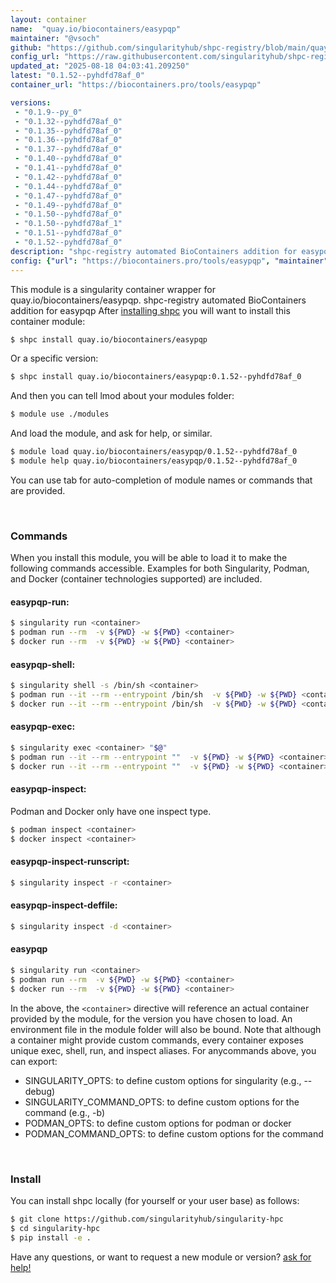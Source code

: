```yaml
---
layout: container
name:  "quay.io/biocontainers/easypqp"
maintainer: "@vsoch"
github: "https://github.com/singularityhub/shpc-registry/blob/main/quay.io/biocontainers/easypqp/container.yaml"
config_url: "https://raw.githubusercontent.com/singularityhub/shpc-registry/main/quay.io/biocontainers/easypqp/container.yaml"
updated_at: "2025-08-18 04:03:41.209250"
latest: "0.1.52--pyhdfd78af_0"
container_url: "https://biocontainers.pro/tools/easypqp"

versions:
 - "0.1.9--py_0"
 - "0.1.32--pyhdfd78af_0"
 - "0.1.35--pyhdfd78af_0"
 - "0.1.36--pyhdfd78af_0"
 - "0.1.37--pyhdfd78af_0"
 - "0.1.40--pyhdfd78af_0"
 - "0.1.41--pyhdfd78af_0"
 - "0.1.42--pyhdfd78af_0"
 - "0.1.44--pyhdfd78af_0"
 - "0.1.47--pyhdfd78af_0"
 - "0.1.49--pyhdfd78af_0"
 - "0.1.50--pyhdfd78af_0"
 - "0.1.50--pyhdfd78af_1"
 - "0.1.51--pyhdfd78af_0"
 - "0.1.52--pyhdfd78af_0"
description: "shpc-registry automated BioContainers addition for easypqp"
config: {"url": "https://biocontainers.pro/tools/easypqp", "maintainer": "@vsoch", "description": "shpc-registry automated BioContainers addition for easypqp", "latest": {"0.1.52--pyhdfd78af_0": "sha256:2c088fce3af0702d8515170cfebe942f1af51ccc4e173f16c935bb44a5eb99db"}, "tags": {"0.1.9--py_0": "sha256:efcf721422625e00ac551c33a533fec687a0cd4e52bb93aa5648f255b5b26b23", "0.1.32--pyhdfd78af_0": "sha256:6ad75c09290082fa1f1704960847d1364c67ac52fa37c913ad2880bd11aedbdf", "0.1.35--pyhdfd78af_0": "sha256:17040c83be70d3f6ff53e18671d42f14410063c207c94ea0432a01e69e21b3e4", "0.1.36--pyhdfd78af_0": "sha256:f5bf6ab13125c8945b3df98eea118e866f33d6d5aee956fe7c0a6b089c9f83fc", "0.1.37--pyhdfd78af_0": "sha256:5591dc48bafb8dd0a683727443a5136e9c3c4572fb385c3b98d36cac13f54ac9", "0.1.40--pyhdfd78af_0": "sha256:7462ed117e74317edf81241532a56cc7e17279aa8def9ad5a87f3e4861e1d778", "0.1.41--pyhdfd78af_0": "sha256:fa51748d28ad60199293ebc8a97c88198808c9c93a291d8bcf42758ee17a30fd", "0.1.42--pyhdfd78af_0": "sha256:289961fff91065205eb0771083f5dafdbbd958452592d50079a2eef5fbd7c27d", "0.1.44--pyhdfd78af_0": "sha256:5edabc0bc5f9f3c8e9a4fb6ef9a757e9d41bb56837e0115e7f8a2e8b7e4c888a", "0.1.47--pyhdfd78af_0": "sha256:05d590b16e65a9dbacc9665e56020e6dde80fe046bb0668c0ff65fc4802ff297", "0.1.49--pyhdfd78af_0": "sha256:94e6ab7ab473dff7014140a31fb46bd281697b79bfd3e3b3b8898822a50dc0a2", "0.1.50--pyhdfd78af_0": "sha256:82ec6181308514b01ce4618fd410732de501d1620738007944a7c119b409bdfa", "0.1.50--pyhdfd78af_1": "sha256:b7c6650a9cafb4b2aba797c6d34be35073e646a49b6689bc8cf4b45e4f68549f", "0.1.51--pyhdfd78af_0": "sha256:47b94be2ac5d0968e72635c124bab8539d8c7e006c65a4ace7c9188b1c83c9c4", "0.1.52--pyhdfd78af_0": "sha256:2c088fce3af0702d8515170cfebe942f1af51ccc4e173f16c935bb44a5eb99db"}, "docker": "quay.io/biocontainers/easypqp"}
---
```


This module is a singularity container wrapper for quay.io/biocontainers/easypqp.
shpc-registry automated BioContainers addition for easypqp
After [installing shpc](#install) you will want to install this container module:


```bash
$ shpc install quay.io/biocontainers/easypqp
```

Or a specific version:

```bash
$ shpc install quay.io/biocontainers/easypqp:0.1.52--pyhdfd78af_0
```

And then you can tell lmod about your modules folder:

```bash
$ module use ./modules
```

And load the module, and ask for help, or similar.

```bash
$ module load quay.io/biocontainers/easypqp/0.1.52--pyhdfd78af_0
$ module help quay.io/biocontainers/easypqp/0.1.52--pyhdfd78af_0
```

You can use tab for auto-completion of module names or commands that are provided.

<br>

### Commands

When you install this module, you will be able to load it to make the following commands accessible.
Examples for both Singularity, Podman, and Docker (container technologies supported) are included.

#### easypqp-run:

```bash
$ singularity run <container>
$ podman run --rm  -v ${PWD} -w ${PWD} <container>
$ docker run --rm  -v ${PWD} -w ${PWD} <container>
```

#### easypqp-shell:

```bash
$ singularity shell -s /bin/sh <container>
$ podman run --it --rm --entrypoint /bin/sh  -v ${PWD} -w ${PWD} <container>
$ docker run --it --rm --entrypoint /bin/sh  -v ${PWD} -w ${PWD} <container>
```

#### easypqp-exec:

```bash
$ singularity exec <container> "$@"
$ podman run --it --rm --entrypoint ""  -v ${PWD} -w ${PWD} <container> "$@"
$ docker run --it --rm --entrypoint ""  -v ${PWD} -w ${PWD} <container> "$@"
```

#### easypqp-inspect:

Podman and Docker only have one inspect type.

```bash
$ podman inspect <container>
$ docker inspect <container>
```

#### easypqp-inspect-runscript:

```bash
$ singularity inspect -r <container>
```

#### easypqp-inspect-deffile:

```bash
$ singularity inspect -d <container>
```



#### easypqp

```bash
$ singularity run <container>
$ podman run --rm  -v ${PWD} -w ${PWD} <container>
$ docker run --rm  -v ${PWD} -w ${PWD} <container>
```


In the above, the `<container>` directive will reference an actual container provided
by the module, for the version you have chosen to load. An environment file in the
module folder will also be bound. Note that although a container
might provide custom commands, every container exposes unique exec, shell, run, and
inspect aliases. For anycommands above, you can export:

 - SINGULARITY_OPTS: to define custom options for singularity (e.g., --debug)
 - SINGULARITY_COMMAND_OPTS: to define custom options for the command (e.g., -b)
 - PODMAN_OPTS: to define custom options for podman or docker
 - PODMAN_COMMAND_OPTS: to define custom options for the command

<br>

### Install

You can install shpc locally (for yourself or your user base) as follows:

```bash
$ git clone https://github.com/singularityhub/singularity-hpc
$ cd singularity-hpc
$ pip install -e .
```

Have any questions, or want to request a new module or version? [ask for help!](https://github.com/singularityhub/singularity-hpc/issues)